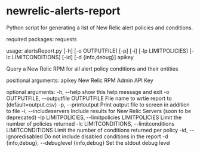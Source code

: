 # newrelic-alerts-report
Python script for generating a list of New Relic alert policies and conditions.

required packages: requests

usage: alertsReport.py [-h] [-o OUTPUTFILE] [-p] [-i] [-lp LIMITPOLICIES]
                       [-lc LIMITCONDITIONS] [-id] [-d {info,debug}]
                       apikey

Query a New Relic RPM for all alert policy conditions and their entities

positional arguments:
  apikey                New Relic RPM Admin API Key

optional arguments:
  -h, --help            show this help message and exit
  -o OUTPUTFILE, --outputfile OUTPUTFILE
                        File name to wrtie report to (default=output.csv)
  -p, --printoutput     Print output file to screen in addition to file
  -i, --includeservers  Include results for New Relic Servers (soon to be
                        deprecated)
  -lp LIMITPOLICIES, --limitpolicies LIMITPOLICIES
                        Limit the number of policies returned
  -lc LIMITCONDITIONS, --limitconditions LIMITCONDITIONS
                        Limit the number of conditions returned per policy
  -id, --ignoredisabled
                        Do not include disabled conditions in the report
  -d {info,debug}, --debuglevel {info,debug}
                        Set the stdout debug level
